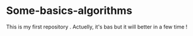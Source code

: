 # Some-basics-algorithms
This is my first repository . Actuelly, it's bas but it will better in a few time !
